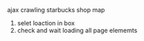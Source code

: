 ajax crawling starbucks shop map
1. selet loaction in box
2. check and wait loading all page elememts
